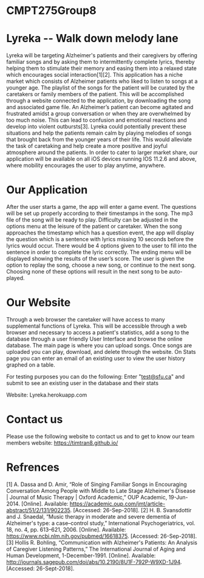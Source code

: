 # CMPT275Group8

# Lyreka -- Walk down melody lane
Lyreka will be targeting Alzheimer's patients and their caregivers by offering familiar songs and by asking them to intermittently complete lyrics, thereby helping them to stimulate their memory and easing them into a relaxed state which encourages social interaction[1][2]. This application has a niche market which consists of Alzheimer patients who liked to listen to songs at a younger age. The playlist of the songs for the patient will be curated by the caretakers or family members of the patient. This will be accomplished through a website connected to the application, by downloading the song and associated game file. An Alzheimer’s patient can become agitated and frustrated amidst a group conversation or when they are overwhelmed by too much noise. This can lead to confusion and emotional reactions and develop into violent outbursts[3]. Lyreka could potentially prevent these situations and help the patients remain calm by playing melodies of songs that brought back from the younger years of their life. This would alleviate the task of caretaking and help create a more positive and joyful atmosphere around the patients. In order to cater to larger market share, our application will be available on all iOS devices running IOS 11.2.6 and above, where mobility encourages the user to play anytime, anywhere.
# Our Application
After the user starts a game, the app will enter a game event. The questions will be set up properly according to their timestamps in the song. The mp3 file of the song will be ready to play. Difficulty can be adjusted in the options menu at the leisure of the patient or caretaker. When the song approaches the timestamp which has a question event, the app will display the question which is a sentence with lyrics missing 10 seconds before the lyrics would occur. There would be 4 options given to the user to fill into the sentence in order to complete the lyric correctly. The ending menu will be displayed showing the results of the user’s score. The user is given the option to replay the song, choose a new song, or continue to the next song. Choosing none of these options will result in the next song to be auto-played.

# Our Website
Through a web browser the caretaker will have access to many supplemental functions of Lyreka. This will be accessible through a web browser and necessary to access a patient's statistics, add a song to the database through a user friendly User Interface and browse the online database. The main page is where you can upload songs. Once songs are uploaded you can play, download, and delete through the website. On Stats page you can enter an email of an existing user to view the user history graphed on a table. 

For testing purposes you can do the following:
Enter "test@sfu.ca" and submit to see an existing user in the database and their stats

Website: Lyreka.herokuapp.com

# Contact us
Please use the following website to contact us and to get to know our team members
website: https://timtran8.github.io/
# Refrences
[1] A. Dassa and D. Amir, “Role of Singing Familiar Songs in Encouraging Conversation Among People with Middle to Late Stage Alzheimer's Disease | Journal of Music Therapy | Oxford Academic,” OUP Academic, 19-Jun-2014. [Online]. Available: https://academic.oup.com/jmt/article-abstract/51/2/131/902235. [Accessed: 26-Sep-2018].
[2] H. B. Svansdottir and J. Snaedal, “Music therapy in moderate and severe dementia of Alzheimer's type: a case–control study,” International Psychogeriatrics, vol. 18, no. 4, pp. 613–621, 2006. [Online]. Available: https://www.ncbi.nlm.nih.gov/pubmed/16618375. [Accessed: 26-Sep-2018].
[3] Hollis R. Bohling, “Communication with Alzheimer's Patients: An Analysis of Caregiver Listening Patterns,” The International Journal of Aging and Human Development, 1-December-1991. [Online]. Available: http://journals.sagepub.com/doi/abs/10.2190/8U1F-792P-W9XD-1J94. [Accessed: 26-Sept-2018].

